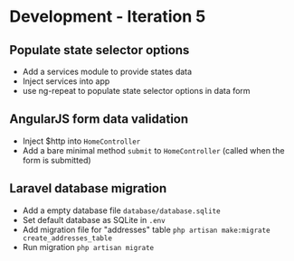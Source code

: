 # Development - Iteration 5

<a name="1"></a>
## Populate state selector options

- Add a services module to provide states data
- Inject services into app
- use ng-repeat to populate state selector options in data form

<a name="2"></a>
## AngularJS form data validation

- Inject $http into ```HomeController```
- Add a bare minimal method ```submit``` to ```HomeController``` (called when the form is submitted)

<a name="3"></a>
## Laravel database migration

- Add a empty database file ```database/database.sqlite```
- Set default database as SQLite in ```.env```
- Add migration file for "addresses" table ```php artisan make:migrate create_addresses_table```
- Run migration ```php artisan migrate```

